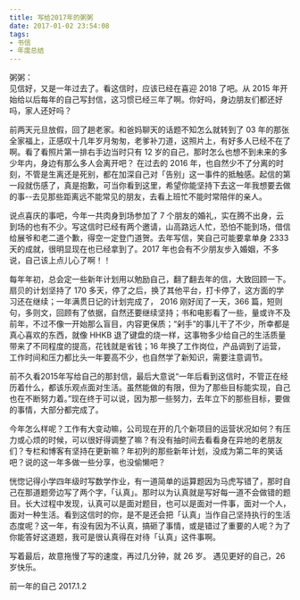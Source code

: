 ```yaml
---
title: 写给2017年的粥粥
date: 2017-01-02 23:54:08
tags:
- 书信
- 年度总结
---
```

粥粥：  
见信好，又是一年过去了。看这信时，应该已经在喜迎 2018 了吧。从 2015 年开始给以后每年的自己写封信，这习惯已经三年了啊。你好吗，身边朋友们都还好吗，家人还好吗？  

前两天元旦放假，回了趟老家。和爸妈聊天的话题不知怎么就转到了 03 年的那张全家福上，正感叹十几年岁月匆匆，老爹补刀道，这照片上，有好多人已经不在了啊。看了看照片第一排右手边当时只有 12 岁的自己，那时怎么也想不到未来的多少年内，身边有那么多人会离开吧？ 在过去的 2016 年，也自然少不了分离的时刻，不管是生离还是死别，都在加深自己对「告别」这一事件的抵触感。起信的第一段就伤感了，真是抱歉，可当你看到这里，希望你能坚持下去这一年我想要去做的事--去见那些距离远不能常见的朋友，去看上班忙不能时常陪伴的亲人。  

说点喜庆的事吧，今年一共肉身到场参加了 7 个朋友的婚礼，实在腾不出身，云到场的也有不少。写这信时已经有两个邀请，山高路远人忙，恐怕不能到场，借信给展爷和老二道个歉，得空一定登门道贺。去年写信，笑自己可能要拿单身 2333 天的成就，很明显现在也已经拿到了。2017 年也会有不少朋友步入婚姻，不多说，自己该上点儿心了啊！！  

每年年初，总会定一些新年计划用以勉励自己，翻了翻去年的信，大致回顾一下。扇贝的计划坚持了 170 多天，停了之后，换了其他平台，打卡停了，这方面的学习还在继续；一年满贯日记的计划完成了， 2016 刚好闰了一天，366 篇，短则句，多则文，回顾有了依据，自然还要继续坚持；书和电影看了一些，量或许不及前年，不过不像一开始那么盲目，内容更保质；“剁手”的事儿干了不少，所幸都是真心喜欢的东西，就像 HHKB 退了键盘的烧一样，这事物多少给自己的生活质量带来了不同程度的提高，花钱就是省钱；16 年换了工作岗位，产品调到了运营，工作时间和压力都比头一年要高不少，也自然学了新知识，需要注意调节。

前不久看2015年写给自己的那封信，最后大意说“一年后看到这信时，不管正在经历着什么，都该乐观点面对生活。虽然能做的有限，但为了那些目标能实现，自己也在不断努力着。”现在终于可以说，因为那一些努力，去年立下的那些目标，要做的事情，大部分都完成了。  

今年怎么样呢？工作有大变动嘛，公司现在开的几个新项目的运营状况如何？有压力或心烦的时候，可以很好得调整了嘛？有没有抽时间去看看身在异地的老朋友们？专栏和博客有坚持在更新嘛？年初列的那些新年计划，没成为第二年的笑话吧？说的这一年多做一些分享，也没偷懒吧？  

恍惚记得小学四年级时写数学作业，有一道简单的运算题因为马虎写错了，那时自己在那道题旁边写了两个字，「认真」。那时以为认真就是写好每一道不会做错的题目。长大过程中发现，认真可以是面对题目，也可以是面对一件事，面对一个人，面对一种生活。看到这信时的你，是不是还会把「认真」当作自己坚持执行的生活态度呢？这一年，有没有因为不认真，搞砸了事情，或是错过了重要的人呢？为了你能答好这道题，我可是很认真得在对待「认真」这件事啊。  

写着最后，故意拖慢了写的速度，再过几分钟，就 26 岁。
遇见更好的自己，26岁快乐。


前一年的自己
2017.1.2






